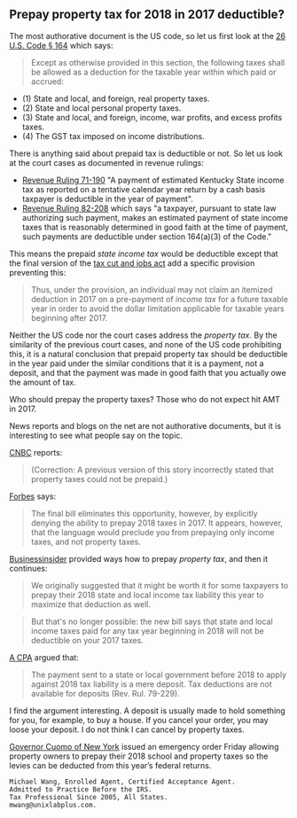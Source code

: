 ## Prepay property tax for 2018 in 2017 deductible?

The most authorative document is the US code, so let us first look at the [26 U.S. Code § 164](https://www.law.cornell.edu/uscode/text/26/164) which says:

>Except as otherwise provided in this section, the following taxes shall be allowed as a deduction for the taxable year within which paid or accrued:
>
* (1) State and local, and foreign, real property taxes. 
* (2) State and local personal property taxes.
* (3) State and local, and foreign, income, war profits, and excess profits taxes. 
* (4) The GST tax imposed on income distributions.

There is anything said about prepaid tax is deductible or not. So let us look at the court cases as documented in revenue rulings:

* [Revenue Ruling 71-190](http://www.legalbitstream.com/scripts/isyswebext.dll?op=get&uri=/isysquery/irl3310/4/doc) "A payment of estimated Kentucky State income tax as reported on a tentative calendar year return by a cash basis taxpayer is deductible in the year of payment".
* [Revenue Ruling 82-208](http://www.legalbitstream.com/scripts/isyswebext.dll?op=get&uri=/isysquery/irl3336/1/doc) which says "a taxpayer, pursuant to state law authorizing such payment, makes an estimated payment of state income taxes that is reasonably determined in good faith at the time of payment, such payments are deductible under section 164(a)(3) of the Code."

This means the prepaid _state income tax_ would be deductible except that the final version of the [tax cut and jobs act](http://docs.house.gov/billsthisweek/20171218/CRPT-115HRPT-466.pdf) add a specific provision preventing this:

>Thus, under the provision, an individual may not claim an itemized deduction in 2017 on a pre-payment of _income tax_ for a future taxable year in order to avoid the dollar limitation applicable for taxable years beginning after 2017.

Neither the US code nor the court cases address the _property tax_. By the similarity of the previous court cases, and none of the US code prohibiting this, it is a natural conclusion that prepaid property tax should be deductible in the year paid under the similar conditions that it is a payment, not a deposit, and that the payment was made in good faith that you actually owe the amount of tax. 

Who should prepay the property taxes? Those who do not expect hit AMT in 2017.

News reports and blogs on the net are not authorative documents, but it is interesting to see what people say on the topic.

[CNBC](https://www.cnbc.com/2017/12/18/prepaying-2018-state-income-taxes-is-blocked-in-gop-bill.html) reports:

>(Correction: A previous version of this story incorrectly stated that property taxes could not be prepaid.)

[Forbes](https://www.forbes.com/sites/anthonynitti/2017/12/16/the-tax-bill-is-finalized-whos-happy-and-whos-not/#760ccce12288_) says:

>The final bill eliminates this opportunity, however, by explicitly denying the ability to prepay 2018 taxes in 2017. It appears, however, that the language would preclude you from prepaying only income taxes, and not property taxes.

[Businessinsider](http://www.businessinsider.com/prepay-property-taxes-before-trump-tax-plan-passes-2017-12) provided ways how to prepay _property tax_, and then it continues:

>We originally suggested that it might be worth it for some taxpayers to prepay their 2018 state and local income tax liability this year to maximize that deduction as well.

>But that's no longer possible: the new bill says that state and local income taxes paid for any tax year beginning in 2018 will not be deductible on your 2017 taxes.

[A CPA](https://www.journalofaccountancy.com/news/2017/dec/tax-deduction-for-prepaying-anticipated-state-income-tax-201718054.html) argued that:

>The payment sent to a state or local government before 2018 to apply against 2018 tax liability is a mere deposit. Tax deductions are not available for deposits (Rev. Rul. 79-229).

I find the argument interesting. A deposit is usually made to hold something for you, for example, to buy a house. If you cancel your order, you may loose your deposit. I do not think I can cancel by property taxes. 

[Governor Cuomo of New York](https://nypost.com/2017/12/22/cuomo-signs-order-to-help-new-york-property-owners-with-new-tax-bill/) issued an emergency order Friday allowing property owners to prepay their 2018 school and property taxes so the levies can be deducted from this year’s federal returns.

```
Michael Wang, Enrolled Agent, Certified Acceptance Agent.
Admitted to Practice Before the IRS.
Tax Professional Since 2005, All States.
mwang@unixlabplus.com.
```
